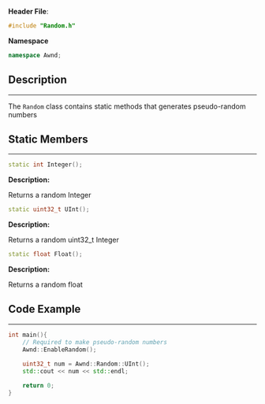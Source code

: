 **Header File**: 
```cpp 
#include "Random.h"
```

**Namespace**
```cpp
namespace Awnd;
```

<h2>Description</h2>
<hr>

The `Random` class contains static methods that generates pseudo-random numbers

<h2>Static Members</h2>
<hr>

```cpp
static int Integer();
```
**Description:**

Returns a random Integer

```cpp
static uint32_t UInt();
```
**Description:**

Returns a random uint32_t Integer

```cpp
static float Float();
```

**Description:**

Returns a random float


<h2>Code Example</h2>
<hr>

```cpp
int main(){
    // Required to make pseudo-random numbers
    Awnd::EnableRandom();
    
    uint32_t num = Awnd::Random::UInt();
    std::cout << num << std::endl;

    return 0;
}
```